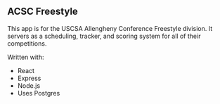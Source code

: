 ## ACSC Freestyle

This app is for the USCSA Allengheny Conference Freestyle division. It servers as a scheduling, tracker, and scoring system for all of their competitions. 

Written with:
- React
- Express
- Node.js
- Uses Postgres


